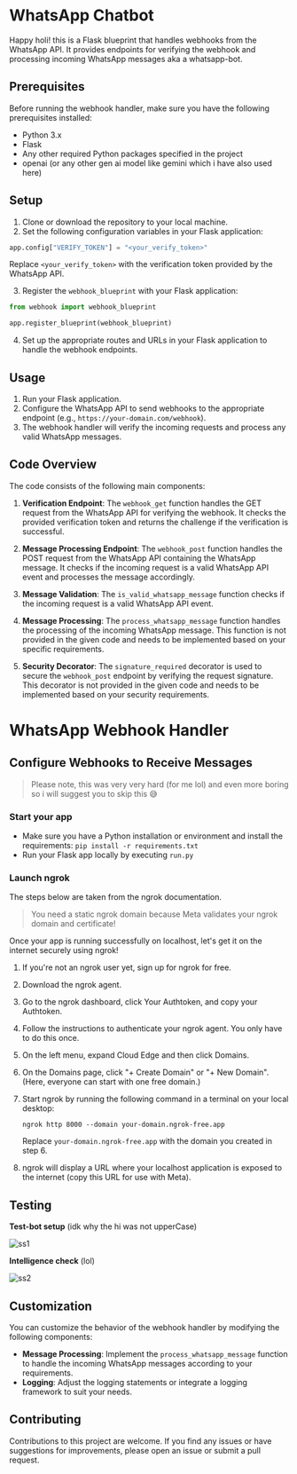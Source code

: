 # WhatsApp Chatbot

Happy holi! this is a Flask blueprint that handles webhooks from the WhatsApp API. It provides endpoints for verifying the webhook and processing incoming WhatsApp messages aka a whatsapp-bot.

## Prerequisites

Before running the webhook handler, make sure you have the following prerequisites installed:

- Python 3.x
- Flask
- Any other required Python packages specified in the project
- openai (or any other gen ai model like gemini which i have also used here)

## Setup

1. Clone or download the repository to your local machine.
2. Set the following configuration variables in your Flask application:

```python
app.config["VERIFY_TOKEN"] = "<your_verify_token>"
```

Replace `<your_verify_token>` with the verification token provided by the WhatsApp API.

3. Register the `webhook_blueprint` with your Flask application:

```python
from webhook import webhook_blueprint

app.register_blueprint(webhook_blueprint)
```

4. Set up the appropriate routes and URLs in your Flask application to handle the webhook endpoints.

## Usage

1. Run your Flask application.
2. Configure the WhatsApp API to send webhooks to the appropriate endpoint (e.g., `https://your-domain.com/webhook`).
3. The webhook handler will verify the incoming requests and process any valid WhatsApp messages.

## Code Overview

The code consists of the following main components:

1. **Verification Endpoint**: The `webhook_get` function handles the GET request from the WhatsApp API for verifying the webhook. It checks the provided verification token and returns the challenge if the verification is successful.

2. **Message Processing Endpoint**: The `webhook_post` function handles the POST request from the WhatsApp API containing the WhatsApp message. It checks if the incoming request is a valid WhatsApp API event and processes the message accordingly.

3. **Message Validation**: The `is_valid_whatsapp_message` function checks if the incoming request is a valid WhatsApp API event.

4. **Message Processing**: The `process_whatsapp_message` function handles the processing of the incoming WhatsApp message. This function is not provided in the given code and needs to be implemented based on your specific requirements.

5. **Security Decorator**: The `signature_required` decorator is used to secure the `webhook_post` endpoint by verifying the request signature. This decorator is not provided in the given code and needs to be implemented based on your security requirements.


# WhatsApp Webhook Handler

## Configure Webhooks to Receive Messages

> Please note, this was very very hard (for me lol) and even more boring so i will suggest you to skip this  :sweat_smile:

### Start your app

- Make sure you have a Python installation or environment and install the requirements: `pip install -r requirements.txt`
- Run your Flask app locally by executing `run.py`

### Launch ngrok

The steps below are taken from the ngrok documentation.

> You need a static ngrok domain because Meta validates your ngrok domain and certificate!

Once your app is running successfully on localhost, let's get it on the internet securely using ngrok!

1. If you're not an ngrok user yet, sign up for ngrok for free.
2. Download the ngrok agent.
3. Go to the ngrok dashboard, click Your Authtoken, and copy your Authtoken.
4. Follow the instructions to authenticate your ngrok agent. You only have to do this once.
5. On the left menu, expand Cloud Edge and then click Domains.
6. On the Domains page, click "+ Create Domain" or "+ New Domain". (Here, everyone can start with one free domain.)
7. Start ngrok by running the following command in a terminal on your local desktop:

   ```
   ngrok http 8000 --domain your-domain.ngrok-free.app
   ```

   Replace `your-domain.ngrok-free.app` with the domain you created in step 6.

8. ngrok will display a URL where your localhost application is exposed to the internet (copy this URL for use with Meta).



   
## Testing

**Test-bot setup** (idk why the hi was not upperCase)

![ss1](https://github.com/Anushlinux/Whatsapp-chatbot/assets/77314503/72d8ace2-568b-45d3-8130-fc0f3d559a92)


**Intelligence check** (lol)

![ss2](https://github.com/Anushlinux/Whatsapp-chatbot/assets/77314503/91bd2d5e-5cb1-45da-ac7a-9f5fd1801ae1)



## Customization

You can customize the behavior of the webhook handler by modifying the following components:

- **Message Processing**: Implement the `process_whatsapp_message` function to handle the incoming WhatsApp messages according to your requirements.
- **Logging**: Adjust the logging statements or integrate a logging framework to suit your needs.

## Contributing

Contributions to this project are welcome. If you find any issues or have suggestions for improvements, please open an issue or submit a pull request.
